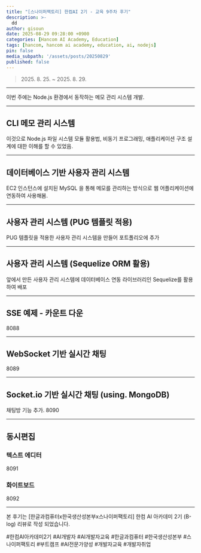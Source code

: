```yaml
---
title: "[스나이퍼팩토리] 한컴AI 2기 - 교육 9주차 후기"
description: >-
  dd
author: gisoun
date: 2025-08-29 09:28:00 +0900
categories: [Hancom AI Academy, Education]
tags: [hancom, hancom ai academy, education, ai, nodejs]
pin: false
media_subpath: '/assets/posts/20250829'
published: false
---
```


> 2025\. 8\. 25\. ~ 2025\. 8\. 29\.

---

이번 주에는 Node.js 환경에서 동작하는 메모 관리 시스템 개발.

---

## CLI 메모 관리 시스템

이것으로 Node.js 파일 시스템 모듈 활용법, 비동기 프로그래밍, 애플리케이션 구조 설계에 대한 이해를 할 수 있었음.

---

## 데이터베이스 기반 사용자 관리 시스템

EC2 인스턴스에 설치된 MySQL 을 통해 메모를 관리하는 방식으로 웹 어플리케이션에 연동하여 사용해봄.

---

## 사용자 관리 시스템 (PUG 템플릿 적용)

PUG 템플릿을 적용한 사용자 관리 시스템을 만들어 포트폴리오에 추가

---

## 사용자 관리 시스템 (Sequelize ORM 활용)

앞에서 만든 사용자 관리 시스템에 데이터베이스 연동 라이브러리인 Sequelize를 활용하여 배포

---

## SSE 예제 - 카운트 다운

8088

---

## WebSocket 기반 실시간 채팅

8089

---

## Socket.io 기반 실시간 채팅 (using. MongoDB)

채팅방 기능 추가.
8090

---

## 동시편집

### 텍스트 에디터

8091

### 화이트보드

8092

---

본 후기는 [한글과컴퓨터x한국생산성본부x스나이퍼팩토리] 한컴 AI 아카데미 2기 (B-log) 리뷰로 작성 되었습니다.

#한컴AI아카데미2기 #AI개발자 #AI개발자교육 #한글과컴퓨터 #한국생산성본부 #스나이퍼팩토리 #부트캠프 #AI전문가양성 #개발자교육 #개발자취업
